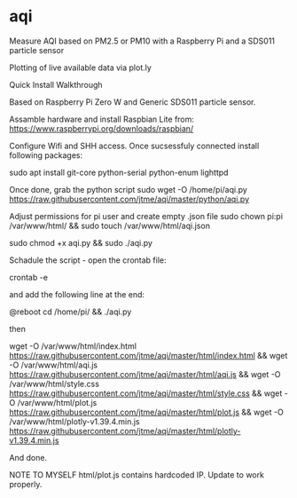 # aqi
Measure AQI based on PM2.5 or PM10 with a Raspberry Pi and a SDS011 particle sensor

Plotting of live available data via plot.ly


Quick Install Walkthrough

Based on Raspberry Pi Zero W and Generic SDS011 particle sensor. 

Assamble hardware and install Raspbian Lite from:
https://www.raspberrypi.org/downloads/raspbian/

Configure Wifi and SHH access. Once sucsessfuly connected install following packages:

sudo apt install git-core python-serial python-enum lighttpd

Once done, grab the python script
sudo wget -O /home/pi/aqi.py https://raw.githubusercontent.com/jtme/aqi/master/python/aqi.py

Adjust permissions for pi user and create empty .json file
sudo chown pi:pi /var/www/html/ && sudo touch /var/www/html/aqi.json

sudo chmod +x aqi.py && sudo ./aqi.py

Schadule the script - open the crontab file:

crontab -e

and add the following line at the end:

@reboot cd /home/pi/ && ./aqi.py

then 

wget -O /var/www/html/index.html https://raw.githubusercontent.com/jtme/aqi/master/html/index.html &&
wget -O /var/www/html/aqi.js https://raw.githubusercontent.com/jtme/aqi/master/html/aqi.js &&
wget -O /var/www/html/style.css https://raw.githubusercontent.com/jtme/aqi/master/html/style.css &&
wget -O /var/www/html/plot.js https://raw.githubusercontent.com/jtme/aqi/master/html/plot.js &&
wget -O /var/www/html/plotly-v1.39.4.min.js https://raw.githubusercontent.com/jtme/aqi/master/html/plotly-v1.39.4.min.js

And done.


NOTE TO MYSELF html/plot.js contains hardcoded IP. Update to work properly. 

